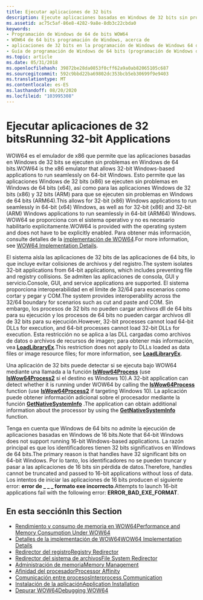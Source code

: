 ```yaml
---
title: Ejecutar aplicaciones de 32 bits
description: Ejecute aplicaciones basadas en Windows de 32 bits sin problemas en Windows de 64 bits con el emulador WOW64 x86. Obtenga también información sobre el director del registro, el redirector del sistema de archivos, la instalación de aplicaciones en sistemas de 64 bits y la depuración de WOW64.
ms.assetid: ac75c5af-86e8-4282-9a8e-8db3c22cbda0
keywords:
- Programación de Windows de 64 de bits WOW64
- WOW64 de 64 bits programación de Windows, acerca de
- aplicaciones de 32 bits en la programación de Windows de Windows 64 de 64 bits
- Guía de programación de Windows de 64 bits (programación de Windows de 64 bits, WOW64; véase WOW64)
ms.topic: article
ms.date: 05/31/2018
ms.openlocfilehash: 39872be28da0853f0cff62a9a0ab82065105c687
ms.sourcegitcommit: 592c9bbd22ba69802dc353bcb5eb30699f9e9403
ms.translationtype: MT
ms.contentlocale: es-ES
ms.lasthandoff: 08/20/2020
ms.locfileid: "103995308"
---
```

# <a name="running-32-bit-applications"></a><span data-ttu-id="e910f-108">Ejecutar aplicaciones de 32 bits</span><span class="sxs-lookup"><span data-stu-id="e910f-108">Running 32-bit Applications</span></span>

<span data-ttu-id="e910f-109">WOW64 es el emulador de x86 que permite que las aplicaciones basadas en Windows de 32 bits se ejecuten sin problemas en Windows de 64 bits.</span><span class="sxs-lookup"><span data-stu-id="e910f-109">WOW64 is the x86 emulator that allows 32-bit Windows-based applications to run seamlessly on 64-bit Windows.</span></span> <span data-ttu-id="e910f-110">Esto permite que las aplicaciones Windows de 32 bits (x86) se ejecuten sin problemas en Windows de 64 bits (x64), así como para las aplicaciones Windows de 32 bits (x86) y 32 bits (ARM) para que se ejecuten sin problemas en Windows de 64 bits (ARM64).</span><span class="sxs-lookup"><span data-stu-id="e910f-110">This allows for 32-bit (x86) Windows applications to run seamlessly in 64-bit (x64) Windows, as well as for 32-bit (x86) and 32-bit (ARM) Windows applications to run seamlessly in 64-bit (ARM64) Windows.</span></span> <span data-ttu-id="e910f-111">WOW64 se proporciona con el sistema operativo y no es necesario habilitarlo explícitamente.</span><span class="sxs-lookup"><span data-stu-id="e910f-111">WOW64 is provided with the operating system and does not have to be explicitly enabled.</span></span> <span data-ttu-id="e910f-112">Para obtener más información, consulte detalles de la [implementación de WOW64](wow64-implementation-details.md).</span><span class="sxs-lookup"><span data-stu-id="e910f-112">For more information, see [WOW64 Implementation Details](wow64-implementation-details.md).</span></span>

<span data-ttu-id="e910f-113">El sistema aísla las aplicaciones de 32 bits de las aplicaciones de 64 bits, lo que incluye evitar colisiones de archivos y del registro.</span><span class="sxs-lookup"><span data-stu-id="e910f-113">The system isolates 32-bit applications from 64-bit applications, which includes preventing file and registry collisions.</span></span> <span data-ttu-id="e910f-114">Se admiten las aplicaciones de consola, GUI y servicio.</span><span class="sxs-lookup"><span data-stu-id="e910f-114">Console, GUI, and service applications are supported.</span></span> <span data-ttu-id="e910f-115">El sistema proporciona interoperabilidad en el límite de 32/64 para escenarios como cortar y pegar y COM.</span><span class="sxs-lookup"><span data-stu-id="e910f-115">The system provides interoperability across the 32/64 boundary for scenarios such as cut and paste and COM.</span></span> <span data-ttu-id="e910f-116">Sin embargo, los procesos de 32 bits no pueden cargar archivos dll de 64 bits para su ejecución y los procesos de 64 bits no pueden cargar archivos dll de 32 bits para su ejecución.</span><span class="sxs-lookup"><span data-stu-id="e910f-116">However, 32-bit processes cannot load 64-bit DLLs for execution, and 64-bit processes cannot load 32-bit DLLs for execution.</span></span> <span data-ttu-id="e910f-117">Esta restricción no se aplica a las DLL cargadas como archivos de datos o archivos de recursos de imagen; para obtener más información, vea [**LoadLibraryEx**](/windows/desktop/api/libloaderapi/nf-libloaderapi-loadlibraryexa).</span><span class="sxs-lookup"><span data-stu-id="e910f-117">This restriction does not apply to DLLs loaded as data files or image resource files; for more information, see [**LoadLibraryEx**](/windows/desktop/api/libloaderapi/nf-libloaderapi-loadlibraryexa).</span></span>

<span data-ttu-id="e910f-118">Una aplicación de 32 bits puede detectar si se ejecuta bajo WOW64 mediante una llamada a la función [**IsWow64Process**](/windows/desktop/api/wow64apiset/nf-wow64apiset-iswow64process) (use [**IsWow64Process2**](/windows/desktop/api/wow64apiset/nf-wow64apiset-iswow64process2) si el destino es Windows 10).</span><span class="sxs-lookup"><span data-stu-id="e910f-118">A 32-bit application can detect whether it is running under WOW64 by calling the [**IsWow64Process**](/windows/desktop/api/wow64apiset/nf-wow64apiset-iswow64process) function (use [**IsWow64Process2**](/windows/desktop/api/wow64apiset/nf-wow64apiset-iswow64process2) if targeting Windows 10).</span></span> <span data-ttu-id="e910f-119">La aplicación puede obtener información adicional sobre el procesador mediante la función [**GetNativeSystemInfo**](/windows/desktop/api/sysinfoapi/nf-sysinfoapi-getnativesysteminfo) .</span><span class="sxs-lookup"><span data-stu-id="e910f-119">The application can obtain additional information about the processor by using the [**GetNativeSystemInfo**](/windows/desktop/api/sysinfoapi/nf-sysinfoapi-getnativesysteminfo) function.</span></span>

<span data-ttu-id="e910f-120">Tenga en cuenta que Windows de 64 bits no admite la ejecución de aplicaciones basadas en Windows de 16 bits.</span><span class="sxs-lookup"><span data-stu-id="e910f-120">Note that 64-bit Windows does not support running 16-bit Windows-based applications.</span></span> <span data-ttu-id="e910f-121">La razón principal es que los identificadores tienen 32 bits significativos en Windows de 64 bits.</span><span class="sxs-lookup"><span data-stu-id="e910f-121">The primary reason is that handles have 32 significant bits on 64-bit Windows.</span></span> <span data-ttu-id="e910f-122">Por lo tanto, los identificadores no se pueden truncar y pasar a las aplicaciones de 16 bits sin pérdida de datos.</span><span class="sxs-lookup"><span data-stu-id="e910f-122">Therefore, handles cannot be truncated and passed to 16-bit applications without loss of data.</span></span> <span data-ttu-id="e910f-123">Los intentos de iniciar las aplicaciones de 16 bits producen el siguiente error: **error de \_ \_ \_ formato exe incorrecto**.</span><span class="sxs-lookup"><span data-stu-id="e910f-123">Attempts to launch 16-bit applications fail with the following error: **ERROR\_BAD\_EXE\_FORMAT**.</span></span>

## <a name="in-this-section"></a><span data-ttu-id="e910f-124">En esta sección</span><span class="sxs-lookup"><span data-stu-id="e910f-124">In this Section</span></span>

-   [<span data-ttu-id="e910f-125">Rendimiento y consumo de memoria en WOW64</span><span class="sxs-lookup"><span data-stu-id="e910f-125">Performance and Memory Consumption Under WOW64</span></span>](performance-and-memory-consumption.md)
-   [<span data-ttu-id="e910f-126">Detalles de la implementación de WOW64</span><span class="sxs-lookup"><span data-stu-id="e910f-126">WOW64 Implementation Details</span></span>](wow64-implementation-details.md)
-   [<span data-ttu-id="e910f-127">Redirector del registro</span><span class="sxs-lookup"><span data-stu-id="e910f-127">Registry Redirector</span></span>](registry-redirector.md)
-   [<span data-ttu-id="e910f-128">Redirector del sistema de archivos</span><span class="sxs-lookup"><span data-stu-id="e910f-128">File System Redirector</span></span>](file-system-redirector.md)
-   [<span data-ttu-id="e910f-129">Administración de memoria</span><span class="sxs-lookup"><span data-stu-id="e910f-129">Memory Management</span></span>](memory-management.md)
-   [<span data-ttu-id="e910f-130">Afinidad del procesador</span><span class="sxs-lookup"><span data-stu-id="e910f-130">Processor Affinity</span></span>](processor-affinity.md)
-   [<span data-ttu-id="e910f-131">Comunicación entre procesos</span><span class="sxs-lookup"><span data-stu-id="e910f-131">Interprocess Communication</span></span>](interprocess-communication.md)
-   [<span data-ttu-id="e910f-132">Instalación de la aplicación</span><span class="sxs-lookup"><span data-stu-id="e910f-132">Application Installation</span></span>](application-installation.md)
-   [<span data-ttu-id="e910f-133">Depurar WOW64</span><span class="sxs-lookup"><span data-stu-id="e910f-133">Debugging WOW64</span></span>](debugging-wow64.md)

 

 
